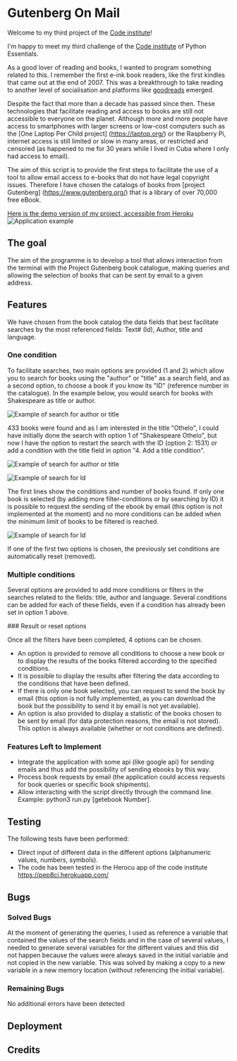 # Gutenberg On Mail

Welcome to my third project of the [Code institute](https://codeinstitute.net)!

I'm happy to meet my third challenge of the [Code institute](https://codeinstitute.net) of Python Essentials. 

As a good lover of reading and books, I wanted to program something related to this. I remember the first e-ink book readers, like the first kindles that came out at the end of 2007. This was a breakthrough to take reading to another level of socialisation and platforms like [goodreads](https://www.goodreads.com/) emerged.

Despite the fact that more than a decade has passed since then. These technologies that facilitate reading and access to books are still not accessible to everyone on the planet. Although more and more people have access to smartphones with larger screens or low-cost computers such as the [One Laptop Per Child project] (https://laptop.org/) or the Raspberry Pi, internet access is still limited or slow in many areas, or restricted and censored (as happened to me for 30 years while I lived in Cuba where I only had access to email). 

The aim of this script is to provide the first steps to facilitate the use of a tool to allow email access to e-books that do not have legal copyright issues. Therefore I have chosen the catalogs of books from [project Gutenberg] (https://www.gutenberg.org/) that is a library of over 70,000 free eBook.

[Here is the demo version of my project, accessible from Heroku](https://gutenberg-on-mail.herokuapp.com/)
![Application example](https://github.com/patchamama/PP3-GutenbergOnMail/blob/main/doc/PP3-screenshot.png)

## The goal

The aim of the programme is to develop a tool that allows interaction from the terminal with the Project Gutenberg book catalogue, making queries and allowing the selection of books that can be sent by email to a given address.

## Features


We have chosen from the book catalog the data fields that best facilitate searches by the most referenced fields: Text# (Id), Author, title and language.

### One condition

To facilitate searches, two main options are provided (1 and 2) which allow you to search for books using the "author" or "title" as a search field, and as a second option, to choose a book if you know its "ID" (reference number in the catalogue). In the example below, you would search for books with Shakespeare as title or author.

![Example of search for author or title](https://github.com/patchamama/PP3-GutenbergOnMail/blob/main/doc/example1.png)

433 books were found and as I am interested in the title "Othelo", I could have initially done the search with option 1 of "Shakespeare Othelo", but now I have the option to restart the search with the ID (option 2: 1531) or add a condition with the title field in option "4. Add a title condition". 

![Example of search for author or title](https://github.com/patchamama/PP3-GutenbergOnMail/blob/main/doc/example1.1.png)

![Example of search for Id](https://github.com/patchamama/PP3-GutenbergOnMail/blob/main/doc/example1.2.png)

The first lines show the conditions and number of books found. If only one book is selected (by adding more filter-conditions or by searching by ID) it is possible to request the sending of the ebook by email (this option is not implemented at the moment) and no more conditions can be added when the minimum limit of books to be filtered is reached.

![Example of search for Id](https://github.com/patchamama/PP3-GutenbergOnMail/blob/main/doc/example1.3.png)

If one of the first two options is chosen, the previously set conditions are automatically reset (removed).

### Multiple conditions

Several options are provided to add more conditions or filters in the searches related to the fields: title, author and language. Several conditions can be added for each of these fields, even if a condition has already been set in option 1 above.

### Result or reset options

Once all the filters have been completed, 4 options can be chosen. 

  - An option is provided to remove all conditions to choose a new book or to display the results of the books filtered according to the specified conditions.
  - It is possible to display the results after filtering the data according to the conditions that have been defined.
  - If there is only one book selected, you can request to send the book by email (this option is not fully implemented, as you can download the book but the possibility to send it by email is not yet available).
  - An option is also provided to display a statistic of the books chosen to be sent by email (for data protection reasons, the email is not stored). This option is always available (whether or not conditions are defined).

### Features Left to Implement

  - Integrate the application with some api (like google api) for sending emails and thus add the possibility of sending ebooks by this way.
  - Process book requests by email (the application could access requests for book queries or specific book shipments).
  - Allow interacting with the script directly through the command line. Example: python3 run.py [getebook Number]. 


## Testing 

The following tests have been performed:
  - Direct input of different data in the different options (alphanumeric values, numbers, symbols).
  - The code has been tested in the Herocu app of the code institute https://pep8ci.herokuapp.com/
  


## Bugs

### Solved Bugs

At the moment of generating the queries, I used as reference a variable that contained the values of the search fields and in the case of several values, I needed to generate several variables for the different values and this did not happen because the values were always saved in the initial variable and not copied in the new variable. This was solved by making a copy to a new variable in a new memory location (without referencing the initial variable).

### Remaining Bugs

No additional errors have been detected

## Deployment


## Credits 

